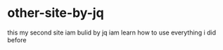 # other-site-by-jq
this my second site iam bulid by jq iam learn how to use everything i did before
